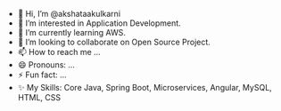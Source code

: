- 👋 Hi, I’m @akshataakulkarni
- 👀 I’m interested in Application Development.
- 🌱 I’m currently learning AWS.
- 💞️ I’m looking to collaborate on Open Source Project.
- 📫 How to reach me ...
- 😄 Pronouns: ...
- ⚡ Fun fact: ...
- ✨ My Skills: Core Java, Spring Boot, Microservices, Angular, MySQL, HTML, CSS

<!---
akshataakulkarni/akshataakulkarni is a ✨ special ✨ repository because its `README.md` (this file) appears on your GitHub profile.
You can click the Preview link to take a look at your changes.
--->
